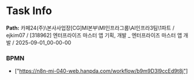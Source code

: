 # Task Info

**Path:** 카페24(주)\본사사업장\[CG]MI본부\MI인프라그룹\AI인프라3팀\1파트 / ejkim07 / [318962] 엔터프라이즈 마스터 앱 기획, 개발 _ 엔터프라이즈 마스터 앱 개발 / 2025-09-01_00-00-00

### BPMN
- ["https://n8n-mi-040-web.hanpda.com/workflow/b9m9D3l9ccEd9t8j"]

